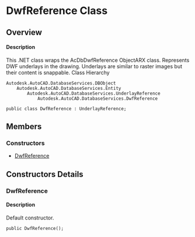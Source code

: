 # DwfReference Class

## Overview

#### Description
This .NET class wraps the AcDbDwfReference ObjectARX class. 
Represents DWF underlays in the drawing. Underlays are similar to raster images but their content is snappable.
Class Hierarchy
```text
Autodesk.AutoCAD.DatabaseServices.DBObject
    Autodesk.AutoCAD.DatabaseServices.Entity
        Autodesk.AutoCAD.DatabaseServices.UnderlayReference
            Autodesk.AutoCAD.DatabaseServices.DwfReference
```

```text
public class DwfReference : UnderlayReference;
```

## Members

### Constructors

- [DwfReference](#dwfreference)


## Constructors Details

### DwfReference

#### Description
Default constructor.
```text
public DwfReference();
```
